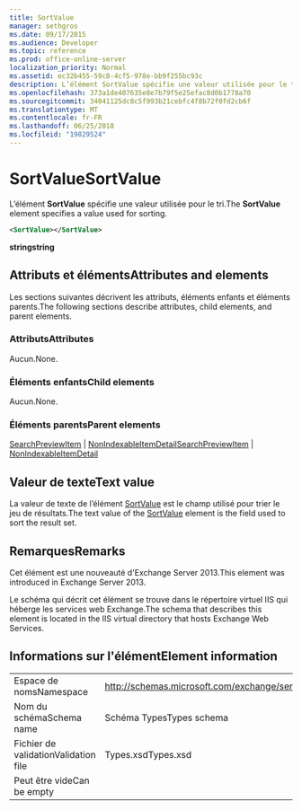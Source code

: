 ```yaml
---
title: SortValue
manager: sethgros
ms.date: 09/17/2015
ms.audience: Developer
ms.topic: reference
ms.prod: office-online-server
localization_priority: Normal
ms.assetid: ec32b455-59c8-4cf5-978e-bb9f255bc93c
description: L’élément SortValue spécifie une valeur utilisée pour le tri.
ms.openlocfilehash: 373a1de407635e8e7b79f5e25efac8d0b1778a70
ms.sourcegitcommit: 34041125dc8c5f993b21cebfc4f8b72f0fd2cb6f
ms.translationtype: MT
ms.contentlocale: fr-FR
ms.lasthandoff: 06/25/2018
ms.locfileid: "19829524"
---
```

# <a name="sortvalue"></a><span data-ttu-id="92652-103">SortValue</span><span class="sxs-lookup"><span data-stu-id="92652-103">SortValue</span></span>

<span data-ttu-id="92652-104">L’élément **SortValue** spécifie une valeur utilisée pour le tri.</span><span class="sxs-lookup"><span data-stu-id="92652-104">The **SortValue** element specifies a value used for sorting.</span></span> 
  
```XML
<SortValue></SortValue>
```

 <span data-ttu-id="92652-105">**string**</span><span class="sxs-lookup"><span data-stu-id="92652-105">**string**</span></span>
## <a name="attributes-and-elements"></a><span data-ttu-id="92652-106">Attributs et éléments</span><span class="sxs-lookup"><span data-stu-id="92652-106">Attributes and elements</span></span>

<span data-ttu-id="92652-107">Les sections suivantes décrivent les attributs, éléments enfants et éléments parents.</span><span class="sxs-lookup"><span data-stu-id="92652-107">The following sections describe attributes, child elements, and parent elements.</span></span>
  
### <a name="attributes"></a><span data-ttu-id="92652-108">Attributs</span><span class="sxs-lookup"><span data-stu-id="92652-108">Attributes</span></span>

<span data-ttu-id="92652-109">Aucun.</span><span class="sxs-lookup"><span data-stu-id="92652-109">None.</span></span>
  
### <a name="child-elements"></a><span data-ttu-id="92652-110">Éléments enfants</span><span class="sxs-lookup"><span data-stu-id="92652-110">Child elements</span></span>

<span data-ttu-id="92652-111">Aucun.</span><span class="sxs-lookup"><span data-stu-id="92652-111">None.</span></span>
  
### <a name="parent-elements"></a><span data-ttu-id="92652-112">Éléments parents</span><span class="sxs-lookup"><span data-stu-id="92652-112">Parent elements</span></span>

<span data-ttu-id="92652-113">[SearchPreviewItem](searchpreviewitem.md) | [NonIndexableItemDetail](nonindexableitemdetail.md)</span><span class="sxs-lookup"><span data-stu-id="92652-113">[SearchPreviewItem](searchpreviewitem.md) | [NonIndexableItemDetail](nonindexableitemdetail.md)</span></span>
  
## <a name="text-value"></a><span data-ttu-id="92652-114">Valeur de texte</span><span class="sxs-lookup"><span data-stu-id="92652-114">Text value</span></span>

<span data-ttu-id="92652-115">La valeur de texte de l’élément [SortValue](sortvalue.md) est le champ utilisé pour trier le jeu de résultats.</span><span class="sxs-lookup"><span data-stu-id="92652-115">The text value of the [SortValue](sortvalue.md) element is the field used to sort the result set.</span></span> 
  
## <a name="remarks"></a><span data-ttu-id="92652-116">Remarques</span><span class="sxs-lookup"><span data-stu-id="92652-116">Remarks</span></span>

<span data-ttu-id="92652-117">Cet élément est une nouveauté d'Exchange Server 2013.</span><span class="sxs-lookup"><span data-stu-id="92652-117">This element was introduced in Exchange Server 2013.</span></span>
  
<span data-ttu-id="92652-118">Le schéma qui décrit cet élément se trouve dans le répertoire virtuel IIS qui héberge les services web Exchange.</span><span class="sxs-lookup"><span data-stu-id="92652-118">The schema that describes this element is located in the IIS virtual directory that hosts Exchange Web Services.</span></span>
  
## <a name="element-information"></a><span data-ttu-id="92652-119">Informations sur l'élément</span><span class="sxs-lookup"><span data-stu-id="92652-119">Element information</span></span>

|||
|:-----|:-----|
|<span data-ttu-id="92652-120">Espace de noms</span><span class="sxs-lookup"><span data-stu-id="92652-120">Namespace</span></span>  <br/> |http://schemas.microsoft.com/exchange/services/2006/types  <br/> |
|<span data-ttu-id="92652-121">Nom du schéma</span><span class="sxs-lookup"><span data-stu-id="92652-121">Schema name</span></span>  <br/> |<span data-ttu-id="92652-122">Schéma Types</span><span class="sxs-lookup"><span data-stu-id="92652-122">Types schema</span></span>  <br/> |
|<span data-ttu-id="92652-123">Fichier de validation</span><span class="sxs-lookup"><span data-stu-id="92652-123">Validation file</span></span>  <br/> |<span data-ttu-id="92652-124">Types.xsd</span><span class="sxs-lookup"><span data-stu-id="92652-124">Types.xsd</span></span>  <br/> |
|<span data-ttu-id="92652-125">Peut être vide</span><span class="sxs-lookup"><span data-stu-id="92652-125">Can be empty</span></span>  <br/> ||
   


